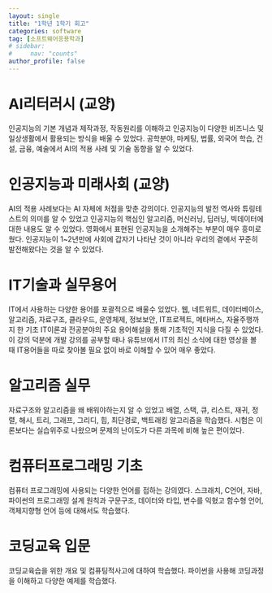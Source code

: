```yaml
---
layout: single
title: "1학년 1학기 회고"
categories: software
tag: [소프트웨어응용학과]
# sidebar:
#     nav: "counts"
author_profile: false
---
```


# AI리터러시 (교양)
인공지능의 기본 개념과 제작과정, 작동원리를 이해하고 인공지능이 다양한 비즈니스 및 일상생활에서 활용되는 방식을 배울 수 있었다.
공학분야, 마케팅, 법률, 외국어 학습, 건설, 금융, 예술에서 AI의 적용 사례 및 기술 동향을 알 수 있었다.


# 인공지능과 미래사회 (교양)
AI의 적용 사례보다는 AI 자체에 처점을 맞춘 강의이다. 인공지능의 발전 역사와 튜링테스트의 의미를 알 수 있었고 인공지능의 핵심인 알고리즘, 머신러닝, 딥러닝, 빅데이터에 대한 내용도 알 수 있었다.
영화에서 표현된 인공지능을 소개해주는 부분이 매우 흥미로웠다. 인공지능이 1~2년만에 사회에 갑자기 나타난 것이 아니라 우리의 곁에서 꾸준히 발전해왔다는 것을 알 수 있었다.  


# IT기술과 실무용어
IT에서 사용하는 다양한 용어를 포괄적으로 배울수 있었다. 웹, 네트워트, 데이터베이스, 알고리즘, 자료구조, 클라우드, 운영체제, 정보보안, IT프로젝트, 메타버스, 자율주행까지 한 기초 IT이론과 전공분야의 주요 용어해설을 통해 기초적인 지식을 다질 수 있었다. 이 강의 덕분에 개발 강의를 공부할 때나 유튜브에서 IT의 최신 소식에 대한 영상을 볼 때 IT용어들을 따로 찾아볼 필요 없이 바로 이해할 수 있어 매우 좋았다.


# 알고리즘 실무
자료구조와 알고리즘을 왜 배워야하는지 알 수 있었고 배열, 스택, 큐, 리스트, 재귀, 정렬, 해시, 트리, 그래프, 그리디, 힙, 최단경로, 백트래킹 알고리즘을 학습했다.
시험은 이론보다는 실습위주로 나왔으며 문제의 난이도가 다른 과목에 비해 높은 편이었다.


# 컴퓨터프로그래밍 기초
컴퓨터 프로그래밍에 사용되는 다양한 언어를 접하는 강의였다. 스크래치, C언어, 자바, 파이썬의 프로그래밍 설계 원칙과 구문구조, 데이터와 타입, 변수를 익혔고 함수형 언어, 객체지향형 언어 등에 대해서도 학습했다.


# 코딩교육 입문
코딩교육습을 위한 개요 및 컴퓨팅적사고에 대하여 학습했다. 파이썬을 사용해 코딩과정을 이해하고 다양한 예제를 학습했다.